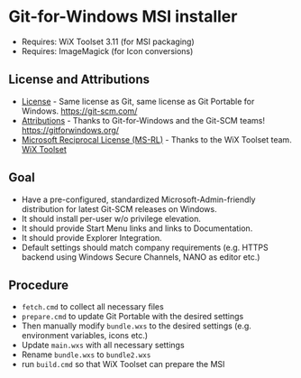 # Git-for-Windows MSI installer

* Requires: WiX Toolset 3.11 (for MSI packaging)
* Requires: ImageMagick (for Icon conversions)

## License and Attributions

* [License](LICENSE) - Same license as Git, same license as Git Portable for Windows. https://git-scm.com/
* [Attributions](ATTRIBUTIONS) - Thanks to Git-for-Windows and the Git-SCM teams! https://gitforwindows.org/
* [Microsoft Reciprocal License (MS-RL)](http://opensource.org/licenses/ms-rl) - Thanks to the WiX Toolset team. [WiX Toolset](https://github.com/wixtoolset)

## Goal

* Have a pre-configured, standardized Microsoft-Admin-friendly distribution for latest Git-SCM releases on Windows.
* It should install per-user w/o privilege elevation.
* It should provide Start Menu links and links to Documentation.
* It should provide Explorer Integration.
* Default settings should match company requirements (e.g. HTTPS backend using Windows Secure Channels, NANO as editor etc.)

## Procedure

* `fetch.cmd` to collect all necessary files
* `prepare.cmd` to update Git Portable with the desired settings
* Then manually modify `bundle.wxs` to the desired settings (e.g. environment variables, icons etc.)
* Update `main.wxs` with all necessary settings
* Rename `bundle.wxs` to `bundle2.wxs`
* run `build.cmd` so that WiX Toolset can prepare the MSI

